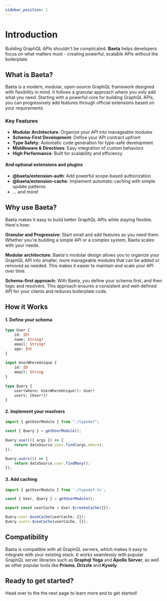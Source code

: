 ```yaml
---
sidebar_position: 1
---
```


# Introduction

Building GraphQL APIs shouldn't be complicated. **Baeta** helps developers focus on what matters most - creating powerful, scalable APIs without the boilerplate.

## What is Baeta?

Baeta is a modern, modular, open-source GraphQL framework designed with flexibility in mind. It follows a granular approach where you only add what you need. Starting with a powerful core for building GraphQL APIs, you can progressively add features through official extensions based on your requirements

### Key Features
- **Modular Architecture**: Organize your API into manageable modules
- **Schema-First Development**: Define your API contract upfront
- **Type Safety**: Automatic code generation for type-safe development
- **Middleware & Directives**: Easy integration of custom behaviors
- **High Performance**: Built for scalability and efficiency


#### And optional extensions and plugins
- **@baeta/extension-auth**: Add powerful scope-based authorization
- **@baeta/extension-cache**: Implement automatic caching with simple update patterns
- ... and more!

## Why use Baeta?
Baeta makes it easy to build better GraphQL APIs while staying flexible. Here's how:


**Granular and Progressive:** Start small and add features as you need them. Whether you're building a simple API or a complex system, Baeta scales with your needs.

**Modular architecture:** Baeta's modular design allows you to organize your GraphQL API into smaller, more manageable modules that can be added or removed as needed. This makes it easier to maintain and scale your API over time.

**Schema-first approach:** With Baeta, you define your schema first, and then logic and resolvers. This approach ensures a consistent and well-defined API for your clients and reduces boilerplate code.

## How it Works

#### 1. Define your schema
```graphql
type User {
    id: ID!
    name: String!
    email: String!
    age: Int
}
  
input UserWhereUnique {
    id: ID
    email: String
}
  
type Query {
    user(where: UserWhereUnique!): User!
    users: [User!]!
}
```

#### 2. Implement your resolvers
```typescript
import { getUserModule } from "./typedef";

const { Query } = getUserModule();
    
Query.user(({ args }) => {
    return dataSource.user.find(args.where);
});

Query.users(() => {
    return dataSource.user.findMany();
});
```

#### 3. Add caching
```typescript
import { getUserModule } from './typedef.ts';

const { User, Query } = getUserModule();

export const userCache = User.$createCache({});

Query.user.$useCache(userCache, {});
Query.users.$useCache(userCache, {});
```
## Compatibility

Baeta is compatible with all GraphQL servers, which makes it easy to integrate with your existing stack. It works seamlessly with popular GraphQL server libraries such as **Graphql Yoga** and **Apollo Server**, as well as other popular tools like **Prisma**, **Drizzle** and **Kysely**.

## Ready to get started?

Head over to the the next page to learn more and to get started!
